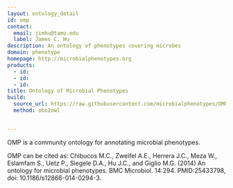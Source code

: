 ```yaml
---
layout: ontology_detail
id: omp
contact:
  email: jimhu@tamu.edu
  label: James C. Hu
description: An ontology of phenotypes covering microbes
domain: phenotype
homepage: http://microbialphenotypes.org
products:
  - id: 
  - id: 
  - id:
title: Ontology of Microbial Phenotypes
build:
  source_url: https://raw.githubusercontent.com/microbialphenotypes/OMP-ontology-files/master/
  method: obo2owl


---
```


OMP is a community ontology for annotating microbial phenotypes.

OMP can be cited as:
Chibucos M.C., Zweifel A.E., Herrera J.C., Meza W., Eslamfam S., Uetz P., Siegele D.A., Hu J.C., and Giglio M.G. (2014) An ontology for microbial phenotypes. BMC Microbiol. 14:294. 
PMID:25433798, doi: 10.1186/s12866-014-0294-3.
